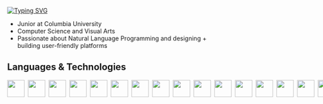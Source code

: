 <a href="https://git.io/typing-svg"><img src="https://readme-typing-svg.demolab.com?font=Fira+Code&pause=1000&width=435&lines=HI%2CI'm+Genna!" alt="Typing SVG" /></a>
<ul>
          <li>Junior at Columbia University</li>
          <li>Computer Science and Visual Arts</li>
          <li>Passionate about Natural Language Programming and designing + building user-friendly platforms</li>
</ul>
<h2>Languages & Technologies</h2>
<div style="display: flex; gap: 8px; align-items: center;">
  <img src="https://cdn.jsdelivr.net/gh/devicons/devicon/icons/git/git-original.svg" width="40" height="40"/>
  <img src="https://cdn.jsdelivr.net/gh/devicons/devicon@latest/icons/css3/css3-original.svg" width="40" height="40"/>
  <img src="https://cdn.jsdelivr.net/gh/devicons/devicon@latest/icons/flutter/flutter-original.svg" width="40" height="40"/>
  <img src="https://cdn.jsdelivr.net/gh/devicons/devicon@latest/icons/html5/html5-original.svg" width="40" height="40"/>
  <img src="https://cdn.jsdelivr.net/gh/devicons/devicon@latest/icons/java/java-original.svg" width="40" height="40"/>
  <img src="https://cdn.jsdelivr.net/gh/devicons/devicon@latest/icons/javascript/javascript-original.svg" width="40" height="40"/>
  <img src="https://cdn.jsdelivr.net/gh/devicons/devicon@latest/icons/matplotlib/matplotlib-original.svg" width="40" height="40"/>
  <img src="https://cdn.jsdelivr.net/gh/devicons/devicon@latest/icons/numpy/numpy-original.svg" width="40" height="40"/>
  <img src="https://cdn.jsdelivr.net/gh/devicons/devicon@latest/icons/pytorch/pytorch-original.svg" width="40" height="40"/>
  <img src="https://cdn.jsdelivr.net/gh/devicons/devicon@latest/icons/react/react-original.svg" width="40" height="40"/>
  <img src="https://cdn.jsdelivr.net/gh/devicons/devicon@latest/icons/scikitlearn/scikitlearn-original.svg" width="40" height="40"/>
  <img src="https://cdn.jsdelivr.net/gh/devicons/devicon@latest/icons/bash/bash-original.svg" width="40" height="40"/>
  <img src="https://cdn.jsdelivr.net/gh/devicons/devicon@latest/icons/c/c-original.svg" width="40" height="40"/>
 <img src="https://cdn.jsdelivr.net/gh/devicons/devicon@latest/icons/jupyter/jupyter-original.svg" width="40" height="40"/>
 <img src="https://cdn.jsdelivr.net/gh/devicons/devicon@latest/icons/supabase/supabase-original-wordmark.svg" width="40" height="40"/>
 <img src="https://cdn.jsdelivr.net/gh/devicons/devicon@latest/icons/typescript/typescript-original.svg" width="40" height="40"/>
<img src="https://cdn.jsdelivr.net/gh/devicons/devicon@latest/icons/python/python-original-wordmark.svg" width="40" height="40"/>
</div>
 
          
          
          
         
